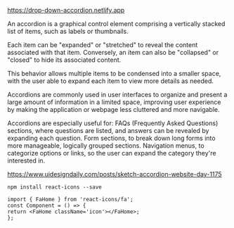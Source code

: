 https://drop-down-accordion.netlify.app


An accordion is a graphical control element comprising a vertically stacked list of items, such as labels or thumbnails.

Each item can be "expanded" or "stretched" to reveal the content associated with that item. Conversely, an item can also be "collapsed" or "closed" to hide its associated content.

This behavior allows multiple items to be condensed into a smaller space, with the user able to expand each item to view more details as needed.

Accordions are commonly used in user interfaces to organize and present a large amount of information in a limited space, improving user experience by making the application or webpage less cluttered and more navigable.

Accordions are especially useful for:
FAQs (Frequently Asked Questions) sections, where questions are listed, and answers can be revealed by expanding each question.
Form sections, to break down long forms into more manageable, logically grouped sections.
Navigation menus, to categorize options or links, so the user can expand the category they're interested in.

https://www.uidesigndaily.com/posts/sketch-accordion-website-day-1175

```
npm install react-icons --save
```

```
import { FaHome } from 'react-icons/fa';
const Component = () => {
return <FaHome className='icon'></FaHome>;
};
```
